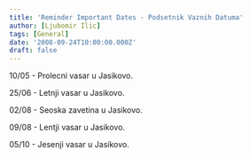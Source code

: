 ```yaml
---
title: 'Reminder Important Dates - Podsetnik Vaznih Datuma'
author: [Ljubomir Ilic]
tags: [General]
date: '2008-09-24T10:00:00.000Z'
draft: false
---
```


10/05 - Prolecni vasar u Jasikovo.

25/06 - Letnji vasar u Jasikovo.

02/08 - Seoska zavetina u Jasikovo.

09/08 - Lentji vasar u Jasikovo.

05/10 - Jesenji vasar u Jasikovo.